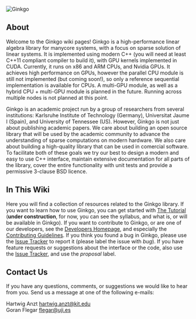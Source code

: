 ![Ginkgo](https://raw.githubusercontent.com/ginkgo-project/ginkgo/develop/assets/logo.png)

About
-----

Welcome to the Ginkgo wiki pages! Ginkgo is a high-performance linear algebra library for manycore systems, with a focus on sparse solution of linear systems. It is implemented using modern C++ (you will need at least C++11 compliant compiler to build it), with GPU kernels implemented in CUDA. Currently, it runs on x86 and ARM CPUs, and Nvidia GPUs. It achieves high performance on GPUs, however the parallel CPU module is still not implemented (but coming soon!), so only a reference sequential implementation is available for CPUs. A multi-GPU module, as well as a hybrid CPU + multi-GPU module is planned in the future. Running across multiple nodes is not planned at this point.

Ginkgo is an academic project run by a group of researchers from several institutions: Karlsruhe Institute of Technology (Germany), Universitat Jaume I (Spain), and University of Tennessee (US). However, Ginkgo is not just about publishing academic papers. We care about building an open source library that will be used by the academic community to advance the understanding of sparse computations on modern hardware. We also care about building a high-quality library that can be used in comercial software. To facilitate both of these goals we try our best to design a modern and easy to use C++ interface, maintain extensive documentation for all parts of the library, cover the entire functionality with unit tests and provide a permissive 3-clause BSD licence.

In This Wiki
------------

Here you will find a collection of resources related to the Ginkgo library. If you want to learn how to use Ginkgo, you can get started with [The Tutorial](./Tutorial:-Building-a-2D-Poisson-Solver) (__under construction__, for now, you can see the syllabus, and what is, or will be available in Ginkgo). If you want to contribute to Ginkgo, or are one of our developers, see the [Developers Homepage](./Developers-Homepage), and especially the [Contributing Guidelines](./Contributing-guidelines). If you think you found a bug in Ginkgo, please use the [Issue Tracker](/ginkgo-project/ginkgo/issues) to report it (please label the issue with _bug_). If you have feature requests or suggestions about the interface or the code, also use the [Issue Tracker](/ginkgo-project/ginkgo/issues), and use the _proposal_ label.

Contact Us
----------

If you have any questions, comments, or suggestions we would like to hear from you. Send us a message at one of the following e-mails:

Hartwig Anzt <hartwig.anzt@kit.edu>  
Goran Flegar <flegar@uji.es>


